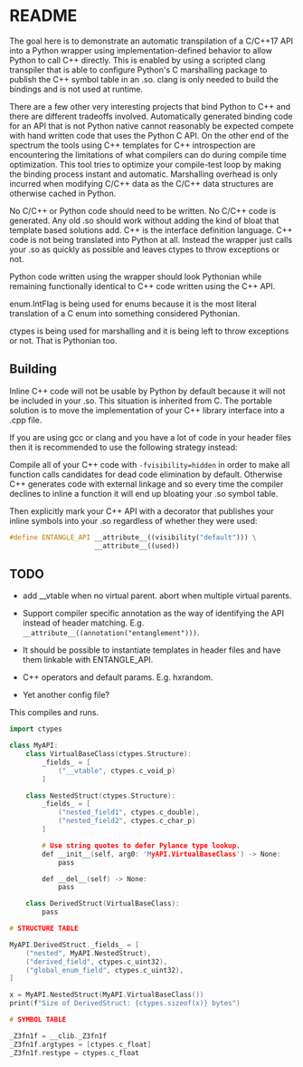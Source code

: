# README

The goal here is to demonstrate an automatic transpilation of a C/C++17 API into
a Python wrapper using implementation-defined behavior to allow Python to call
C++ directly. This is enabled by using a scripted clang transpiler that is able
to configure Python's C marshalling package to publish the C++ symbol table in an
.so. clang is only needed to build the bindings and is not used at runtime.

There are a few other very interesting projects that bind Python to C++ and there
are different tradeoffs involved. Automatically generated binding code for an
API that is not Python native cannot reasonably be expected compete with hand
written code that uses the Python C API. On the other end of the spectrum the
tools using C++ templates for C++ introspection are encountering the limitations
of what compilers can do during compile time optimization. This tool tries to
optimize your compile-test loop by making the binding process instant and
automatic. Marshalling overhead is only incurred when modifying C/C++ data as
the C/C++ data structures are otherwise cached in Python.

No C/C++ or Python code should need to be written. No C/C++ code is generated.
Any old .so should work without adding the kind of bloat that template based
solutions add. C++ is the interface definition language. C++ code is not being
translated into Python at all. Instead the wrapper just calls your .so as quickly
as possible and leaves ctypes to throw exceptions or not.

Python code written using the wrapper should look Pythonian while remaining
functionally identical to C++ code written using the C++ API.

enum.IntFlag is being used for enums because it is the most literal translation
of a C enum into something considered Pythonian.

ctypes is being used for marshalling and it is being left to throw exceptions
or not. That is Pythonian too.

## Building

Inline C++ code will not be usable by Python by default because it will not be
included in your .so. This situation is inherited from C. The portable solution
is to move the implementation of your C++ library interface into a .cpp file.

If you are using gcc or clang and you have a lot of code in your header files
then it is recommended to use the following strategy instead:

Compile all of your C++ code with `-fvisibility=hidden` in order to make all
function calls candidates for dead code elimination by default. Otherwise C++
generates code with external linkage and so every time the compiler declines to
inline a function it will end up bloating your .so symbol table.

Then explicitly mark your C++ API with a decorator that publishes your inline
symbols into your .so regardless of whether they were used:

```cpp
#define ENTANGLE_API __attribute__((visibility("default"))) \
                     __attribute__((used))
```

## TODO

- add __vtable when no virtual parent. abort when multiple virtual parents.

- Support compiler specific annotation as the way of identifying the API
  instead of header matching. E.g. `__attribute__((annotation("entanglement")))`.

- It should be possible to instantiate templates in header files and have
them linkable with ENTANGLE_API.

- C++ operators and default params.  E.g. hxrandom.

- Yet another config file?

This compiles and runs.

```cpp
import ctypes

class MyAPI:
    class VirtualBaseClass(ctypes.Structure):
        _fields_ = [
            ("__vtable", ctypes.c_void_p)
        ]

    class NestedStruct(ctypes.Structure):
        _fields_ = [
            ("nested_field1", ctypes.c_double),
            ("nested_field2", ctypes.c_char_p)
        ]

        # Use string quotes to defer Pylance type lookup.
        def __init__(self, arg0: 'MyAPI.VirtualBaseClass') -> None:
            pass

        def __del__(self) -> None:
            pass

    class DerivedStruct(VirtualBaseClass):
        pass

# STRUCTURE TABLE

MyAPI.DerivedStruct._fields_ = [
    ("nested", MyAPI.NestedStruct),
    ("derived_field", ctypes.c_uint32),
    ("global_enum_field", ctypes.c_uint32),
]

x = MyAPI.NestedStruct(MyAPI.VirtualBaseClass())
print(f"Size of DerivedStruct: {ctypes.sizeof(x)} bytes")

# SYMBOL TABLE

_Z3fn1f = __clib._Z3fn1f
_Z3fn1f.argtypes = [ctypes.c_float]
_Z3fn1f.restype = ctypes.c_float
```
